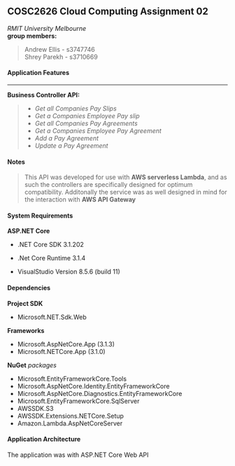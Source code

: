 ## COSC2626 Cloud Computing Assignment 02
*RMIT University Melbourne*
<br>**group members:**
> Andrew Ellis - s3747746
<br>Shrey Parekh - s3710669

#### Application Features
---
**Business Controller API:** 
>+ *Get all Companies Pay Slips*
>+ *Get a Companies Employee Pay slip*
>+ *Get all Companies Pay Agreements*
>+ *Get a Companies Employee Pay Agreement*
>+ *Add a Pay Agreement*
>+ *Update a Pay Agreement*

#### Notes
>This API was developed for use with **AWS serverless Lambda**, and as such the controllers are specifically designed for optimum compatibility. Additonally the service was as well designed in mind for the interaction with **AWS API Gateway**

#### System Requirements

**ASP.NET Core**
- .NET Core SDK 3.1.202
- .Net Core Runtime 3.1.4

- VisualStudio Version 8.5.6 (build 11)

#### Dependencies
**Project SDK**
- Microsoft.NET.Sdk.Web

**Frameworks**
- Microsoft.AspNetCore.App (3.1.3)
- Microsoft.NETCore.App (3.1.0)

**NuGet** *packages*
- Microsoft.EntityFrameworkCore.Tools
- Microsoft.AspNetCore.Identity.EntityFrameworkCore
- Microsoft.AspNetCore.Diagnostics.EntityFrameworkCore
- Microsoft.EntityFrameworkCore.SqlServer
- AWSSDK.S3
- AWSSDK.Extensions.NETCore.Setup
- Amazon.Lambda.AspNetCoreServer

#### Application Architecture
The application was with ASP.NET Core Web API
